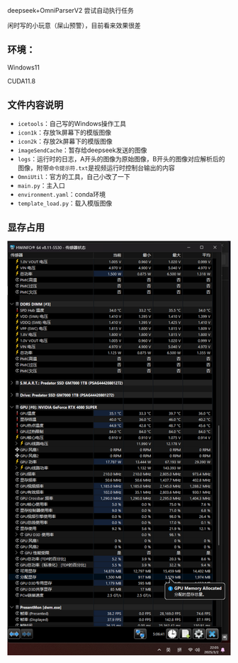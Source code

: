 deepseek+OmniParserV2 尝试自动执行任务

闲时写的小玩意（屎山预警），目前看来效果很差

## 环境：

Windows11

CUDA11.8

## 文件内容说明

* `icetools`：自己写的Windows操作工具
* `icon1k`：存放1k屏幕下的模版图像
* `icon2k`：存放2k屏幕下的模版图像
* `imageSendCache`：暂存给deepseek发送的图像
* `logs`：运行时的日志，A开头的图像为原始图像，B开头的图像对应解析后的图像，附带`命令提示符.txt`是视频运行时控制台输出的内容
* `OmniUtil`：官方的工具，自己小改了一下
* `main.py`：主入口
* `environment.yaml`：conda环境
* `template_load.py`：载入模版图像

## 显存占用

![显存占用截图](pics/显存占用.png)